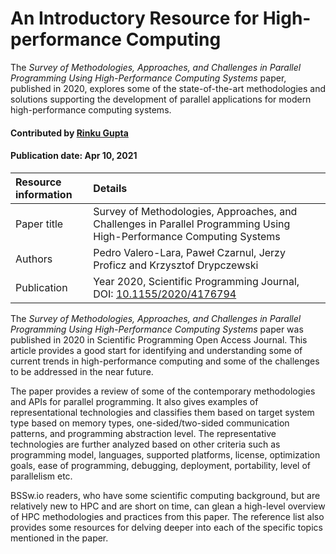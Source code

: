 
# An Introductory Resource for High-performance Computing

<!--- deck text start --->

The  *Survey of Methodologies, Approaches, and Challenges in Parallel Programming Using High-Performance Computing Systems* paper, published in 2020, explores some of the state-of-the-art methodologies and solutions supporting the development of parallel applications for modern high-performance computing systems.

<!--- deck text end --->

#### Contributed by [Rinku Gupta](https://github.com/rinkug)
#### Publication date:  Apr 10, 2021


Resource information | Details
:--- | :--- 
Paper title  | Survey of Methodologies, Approaches, and Challenges in Parallel Programming Using High-Performance Computing Systems
Authors | Pedro Valero-Lara, Paweł Czarnul, Jerzy Proficz and Krzysztof Drypczewski
Publication | Year  2020, Scientific Programming Journal, DOI: [10.1155/2020/4176794](https://doi.org/10.1155/2020/4176794)

<!--- deck body start --->

The  *Survey of Methodologies, Approaches, and Challenges in Parallel Programming Using High-Performance Computing Systems* paper was published in 2020 in Scientific Programming Open Access Journal. This article provides a good start for identifying and understanding some of current trends in high-performance computing and some of the challenges to be addressed in the near future. 

The paper provides a review of some of the contemporary methodologies and APIs for parallel programming. It also gives examples of representational  technologies and classifies them based on target system type based on memory types, one-sided/two-sided communication patterns, and programming abstraction level. The representative technologies are further analyzed based on other criteria such as programming model, languages, supported platforms, license, optimization goals, ease of programming, debugging, deployment, portability, level of parallelism etc.

BSSw.io readers, who have some scientific computing background, but are relatively new to HPC and are short on time, can  glean a high-level overview of HPC methodologies and practices from this paper. The reference list also provides some resources for delving deeper into each of the specific topics mentioned in the paper.

<!--- deck body end --->

<!---
Publish: preview
Pinned: no
Topics: Documentation, Revision control, Configuration and builds, Software engineering
RSS update: 2021-04-19
--->
